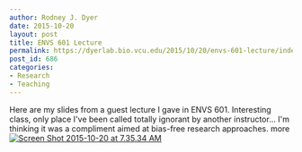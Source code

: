 ```yaml
---
author: Rodney J. Dyer
date: 2015-10-20
layout: post
title: ENVS 601 Lecture
permalink: https://dyerlab.bio.vcu.edu/2015/10/20/envs-601-lecture/index.html
post_id: 686
categories: 
- Research
- Teaching
---
```

Here are my slides from a guest lecture I gave in ENVS 601.  Interesting class, only place I've been called totally ignorant by another instructor...  I'm thinking it was a compliment aimed at bias-free research approaches.
more
[![Screen Shot 2015-10-20 at 7.35.34 AM](http://dyerlab.bio.vcu.edu/wp-content/uploads/sites/4831/2015/10/Screen-Shot-2015-10-20-at-7.35.34-AM-e1445341001689.png)](https://drive.google.com/file/d/0B0T81CzLjtfPR3Z1Z3ZDQ3ZlMlU/view?usp=sharing)
 
